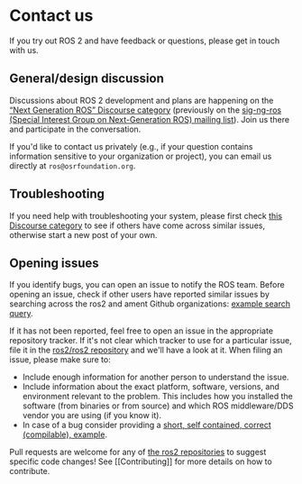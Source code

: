 # Contact us


If you try out ROS 2 and have feedback or questions, please get in touch with us.


## General/design discussion
Discussions about ROS 2 development and plans are happening on the [“Next Generation ROS” Discourse category](http://discourse.ros.org/c/ng-ros) (previously on the [sig-ng-ros (Special Interest Group on Next-Generation ROS) mailing list](https://groups.google.com/forum/?fromgroups#!forum/ros-sig-ng-ros)).
Join us there and participate in the conversation.

If you'd like to contact us privately (e.g., if your question contains information sensitive to your organization or project), you can email us directly at `ros@osrfoundation.org`.

## Troubleshooting
If you need help with troubleshooting your system, please first check [this Discourse category](http://discourse.ros.org/c/ng-ros) to see if others have come across similar issues, otherwise start a new post of your own.

## Opening issues
If you identify bugs, you can open an issue to notify the ROS team.
Before opening an issue, check if other users have reported similar issues by searching across the ros2 and ament Github organizations: [example search query](https://github.com/search?type=Issues&q=user%3Aros2+user%3Aament+my+error+output).

If it has not been reported, feel free to open an issue in the appropriate repository tracker.
If it's not clear which tracker to use for a particular issue, file it in the [ros2/ros2 repository](https://github.com/ros2/ros2/issues) and we'll have a look at it.
When filing an issue, please make sure to:


* Include enough information for another person to understand the issue.
* Include information about the exact platform, software, versions, and environment relevant to the problem. This includes how you installed the software (from binaries or from source) and which ROS middleware/DDS vendor you are using (if you know it).
* In case of a bug consider providing a [short, self contained, correct (compilable), example](http://sscce.org/).


Pull requests are welcome for any of [the ros2 repositories](https://github.com/ros2) to suggest specific code changes!
See [[Contributing]] for more details on how to contribute.